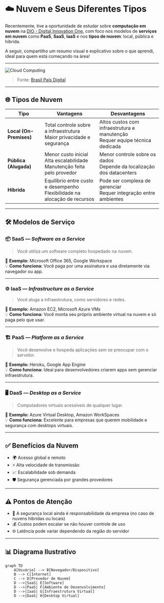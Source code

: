 # ☁️ Nuvem e Seus Diferentes Tipos

Recentemente, tive a oportunidade de estudar sobre **computação em nuvem** na [DIO - Digital Innovation One](https://web.dio.me/track/bradesco-java-cloud-native), com foco nos modelos de **serviços em nuvem** como **PaaS**, **SaaS**, **IaaS** e nos **tipos de nuvem**: local, pública e híbrida.

A seguir, compartilho um resumo visual e explicativo sobre o que aprendi, ideal para quem está começando na área!

---

![Cloud Computing](https://brasilpaisdigital.com.br/wp-content/uploads/2023/10/nuvem-clouds.jpg)
> Fonte: [Brasil País Digital](https://brasilpaisdigital.com.br)

---

## 🌐 Tipos de Nuvem

| Tipo      | Vantagens                                               | Desvantagens                                           |
|-----------|---------------------------------------------------------|--------------------------------------------------------|
| **Local (On-Premises)** | Total controle sobre a infraestrutura <br> Maior privacidade e segurança | Altos custos com infraestrutura e manutenção <br> Requer equipe técnica dedicada |
| **Pública (Alugada)**   | Menor custo inicial <br> Alta escalabilidade <br> Manutenção feita pelo provedor | Menor controle sobre os dados <br> Depende da localização dos datacenters |
| **Híbrida**             | Equilíbrio entre custo e desempenho <br> Flexibilidade na alocação de recursos | Pode ser complexa de gerenciar <br> Requer integração entre ambientes |

---

## 🛠️ Modelos de Serviço

### 📦 SaaS — *Software as a Service*

> Você utiliza um software completo hospedado na nuvem.

📌 **Exemplo:** Microsoft Office 365, Google Workspace  
💡 **Como funciona:** Você paga por uma assinatura e usa diretamente via navegador ou app.

---

### ⚙️ IaaS — *Infrastructure as a Service*

> Você aluga a infraestrutura, como servidores e redes.

📌 **Exemplo:** Amazon EC2, Microsoft Azure VMs  
💡 **Como funciona:** Você monta seu próprio ambiente virtual na nuvem e só paga pelo que usar.

---

### 🏗️ PaaS — *Platform as a Service*

> Você desenvolve e hospeda aplicações sem se preocupar com o servidor.

📌 **Exemplo:** Heroku, Google App Engine  
💡 **Como funciona:** Ideal para desenvolvedores criarem apps sem gerenciar infraestrutura.

---

### 🖥️ DaaS — *Desktop as a Service*

> Computadores virtuais acessíveis de qualquer lugar.

📌 **Exemplo:** Azure Virtual Desktop, Amazon WorkSpaces  
💡 **Como funciona:** Excelente para empresas que querem mobilidade e segurança com desktops virtuais.

---

## ✅ Benefícios da Nuvem

- 🌍 Acesso global e remoto
- ⚡ Alta velocidade de transmissão
- 📈 Escalabilidade sob demanda
- 🛡️ Segurança gerenciada por grandes provedores

---

## ⚠️ Pontos de Atenção

- 🔐 A segurança local ainda é responsabilidade da empresa (no caso de nuvens híbridas ou locais)
- 💰 Custos podem escalar se não houver controle de uso
- 🌐 Latência pode variar dependendo da região do servidor

---

## 📊 Diagrama Ilustrativo

```mermaid
graph TD
    A[Usuário] --> B[Navegador/Dispositivo]
    B --> C[Internet]
    C --> D[Provedor de Nuvem]
    D -->|SaaS| E[Software]
    D -->|PaaS| F[Ambiente de Desenvolvimento]
    D -->|IaaS| G[Infraestrutura Virtual]
    D -->|DaaS| H[Desktop Virtual]
